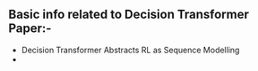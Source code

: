 ## Basic info related to Decision Transformer Paper:-
- Decision Transformer Abstracts RL as Sequence Modelling
- 
